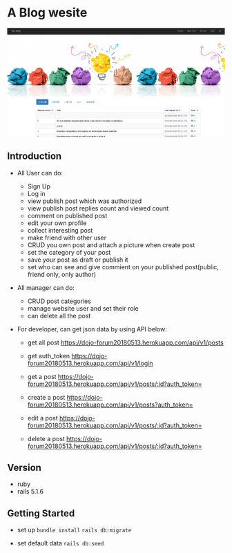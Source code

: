 # A Blog wesite
![image](https://github.com/iceland101113/dojo_forum/blob/master/%E5%9C%96%E7%89%871.png)  

## Introduction           
* All User can do:  
  + Sign Up  
  + Log in  
  + view publish post which was authorized
  + view publish post replies count and viewed count
  + comment on published post
  + edit your own profile
  + collect interesting post
  + make friend with other user
  + CRUD you own post and attach a picture when create post
  + set the category of your post
  + save your post as draft or publish it
  + set who can see and give commient on your published post(public, friend only, only author)
 
* All manager can do:
  + CRUD post categories
  + manage website user and set their role
  + can delete all the post
  
* For developer, can get json data by using API below:
  + get all post 
    https://dojo-forum20180513.herokuapp.com/api/v1/posts 
    
  + get auth_token
    https://dojo-forum20180513.herokuapp.com/api/v1/login 

  + get a post
    https://dojo-forum20180513.herokuapp.com/api/v1/posts/:id?auth_token= 

  + create a post 
    https://dojo-forum20180513.herokuapp.com/api/v1/posts?auth_token= 

  + edit a post
    https://dojo-forum20180513.herokuapp.com/api/v1/posts/:id?auth_token= 

  + delete a post
    https://dojo-forum20180513.herokuapp.com/api/v1/posts/:id?auth_token= 


## Version  
* ruby 
* rails 5.1.6

## Getting Started
* set up
`bundle install`
`rails db:migrate`

* set default data
`rails db:seed`
